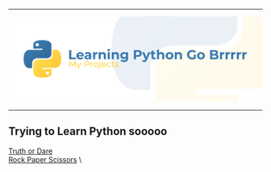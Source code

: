 <hr>

![alt text](https://github.com/RileyBautista/LearningPythonGoBrrrrr/blob/main/Header.png?raw=true)
<hr>

## Trying to Learn Python sooooo

[Truth or Dare](https://github.com/RileyBautista/LearningPythonGoBrrrrr/blob/main/projects/truth-and-dare.py) \
[Rock Paper Scissors](https://github.com/RileyBautista/LearningPythonGoBrrrrr/blob/main/projects/rock-paper-scissors.py) \
